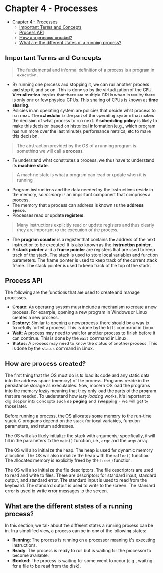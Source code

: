 # Chapter 4 - Processes

- [Chapter 4 - Processes](#chapter-4---processes)
  - [Important Terms and Concepts](#important-terms-and-concepts)
  - [Process API](#process-api)
  - [How are process created?](#how-are-process-created)
  - [What are the different states of a running process?](#what-are-the-different-states-of-a-running-process)

## Important Terms and Concepts

> The fundamental and informal definition of a process is a program in execution.
- By running one process and stopping it, we can run another process and stop it, and so on. This is done so by the virtualization of the CPU. **Virtualization** implies that there are multiple CPUs when in reality there is only one or few physical CPUs. This sharing of CPUs is known as **time sharing**.
- Policies in an operating system are policies that decide what process to run next. The **scheduler** is the part of the operating system that makes the decision of what process to run next. A **scheduling policy** is likely to make this decision based on historical information (e.g., which program has run more over the last minute), performance metrics, etc to make this decision.

> The abstraction provided by the OS of a running program is something we will call a **process**.

- To understand what constitutes a process, we thus have to understand
its **machine state**. 

> A machine state is what a program can read or update when it is running.

- Program instructions and the data needed by the instructions reside in the memory, so *memory* is an important component that comprises a process.
- The memory that a process can address is known as the **address space**.
- Processes read or update **registers**. 

> Many instructions explicitly read or update registers and thus clearly they are important to
the execution of the process.

- The **program counter** is a register that contains the address of the next instruction to be executed. It is also known as the **instruction pointer**.
- A **stack pointer** and a **frame pointer** are registers that are used to keep track of the stack. The stack is used to store local variables and function parameters. The frame pointer is used to keep track of the current stack frame. The stack pointer is used to keep track of the top of the stack.

## Process API

The following are the functions that are used to create and manage processes.

- **Create**: An operating system must include a mechanism to create a new process. For example, opening a new program in Windows or Linux creates a new process.
- **Destory**: Similar to opening a new process, there should be a way to forcefully forfeit a process. This is done by the `kill` command in Linux.
- **Wait**: A process may need to wait for another process to finish before it can continue. This is done by the `wait` command in Linux.
- **Status**: A process may need to know the status of another process. This is done by the `status` command in Linux.

## How are process created?

The first thing that the OS must do is to load its code and any static data into the address space (memory) of the process. Programs reside in the persistance storage as executables. Now, modern OS load the programs into the memory *lazily* meaning that they only load the parts of the program that are needed. To understand how *lazy loading* works, it's important to dig deeper into concepts such as **paging** and **swapping** - we will get to those later.

Before running a process, the OS allocates some memory to the run-time stack. C programs depend on the stack for local variables, function parameters, and return addresses. 

The OS will also likely initialize the stack with arguments; specifically, it will fill in the parameters to the `main()` function, i.e., `argc` and the `argv` array.

The OS will also initialize the heap. The heap is used for dynamic memory allocation. The OS will also initialize the heap with the `malloc()` function. The allocated memory is explicitly freed by the `free()` function.

The OS will also initialize the file descriptors. The file descriptors are used to read and write to files. There are descriptors for standard input, standard output, and standard error. The standard input is used to read from the keyboard. The standard output is used to write to the screen. The standard error is used to write error messages to the screen.

## What are the different states of a running process?

In this section, we talk about the different states a running process can be in. In a simplified view, a process can be in one of the following states:
- **Running**: The process is running on a processor meaning it's executing instructions.
- **Ready**: The process is ready to run but is waiting for the processor to become available.
- **Blocked**: The process is waiting for some event to occur (e.g., waiting for a file to be read from the disk).